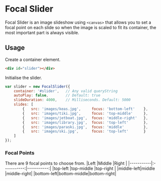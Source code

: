 # Focal Slider

Focal Slider is an image slideshow using `<canvas>` that allows you to set a focal point on each slide so when the image is scaled to fit its container, the most important part is always visible.

## Usage

Create a container element.

```html
<div id="slider"></div>
```

Initialise the slider.

```javascript
var slider = new FocalSlider({
	container: '#slider',	// Any valid queryString
	autoPlay: false,		// Default: true
	slideDuration: 4000,	// Milliseconds. Default: 5000
	slides: [ 
		{	src: 'images/keas.jpg', 	focus: 'bottom-left'	}, 
		{	src: 'images/tiki.jpg', 	focus: 'top-middle'		}, 
		{	src: 'images/jetboat.jpg', 	focus: 'middle-right'	}, 
		{	src: 'images/library.jpg', 	focus: 'top-left'		}, 
		{	src: 'images/paraski.jpg', 	focus: 'middle' 		}, 
		{	src: 'images/ski.jpg', 		focus: 'top-left'		} 
	]
});
```

### Focal Points
There are 9 focal points to choose from.
|Left       |Middle       |Right       |
|-----------|:-----------:|-----------:|
|top-left   |top-middle   |top-right   |
|middle-left|middle       |middle-right|
|bottom-left|bottom-middle|bottom-right|